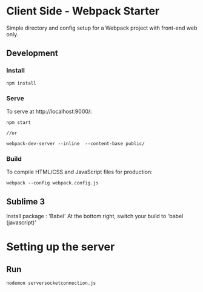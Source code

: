 # Client Side - Webpack Starter
Simple directory and config setup for a Webpack project with front-end web only. 

## Development 
### Install
```
npm install
```

### Serve

To serve at http://localhost:9000/:

```
npm start

//or 

webpack-dev-server --inline  --content-base public/ 
```

### Build

To compile HTML/CSS and JavaScript files for production:

```
webpack --config webpack.config.js
```


## Sublime 3

Install package : 'Babel'
At the bottom right, switch your build to 'babel (javascript)'

##


# Setting up the server

## Run

```
nodemon serversocketconnection.js
```